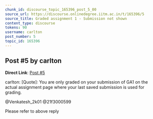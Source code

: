 ```yaml
---
chunk_id: discourse_topic_165396_post_5_00
source_url: https://discourse.onlinedegree.iitm.ac.in/t/165396/5
source_title: Graded assignment 1 - Submission not shown
content_type: discourse
tokens: 90
username: carlton
post_number: 5
topic_id: 165396
---
```


## Post #5 by carlton

**Direct Link**: [Post #5](https://discourse.onlinedegree.iitm.ac.in/t/165396/5)

carlton:
[Quote]: 
You are only graded on your submission of GA1 on the actual assignment page where your last saved submission is used for grading.

@Venkatesh_2k01 @21f3000599

Please refer to above reply
